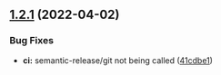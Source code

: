 ## [1.2.1](https://github.com/fdebijl/tsconfig/compare/v1.2.0...v1.2.1) (2022-04-02)


### Bug Fixes

* **ci:** semantic-release/git not being called ([41cdbe1](https://github.com/fdebijl/tsconfig/commit/41cdbe10c911b8a10e473a99be7ff75e22e41d60))
